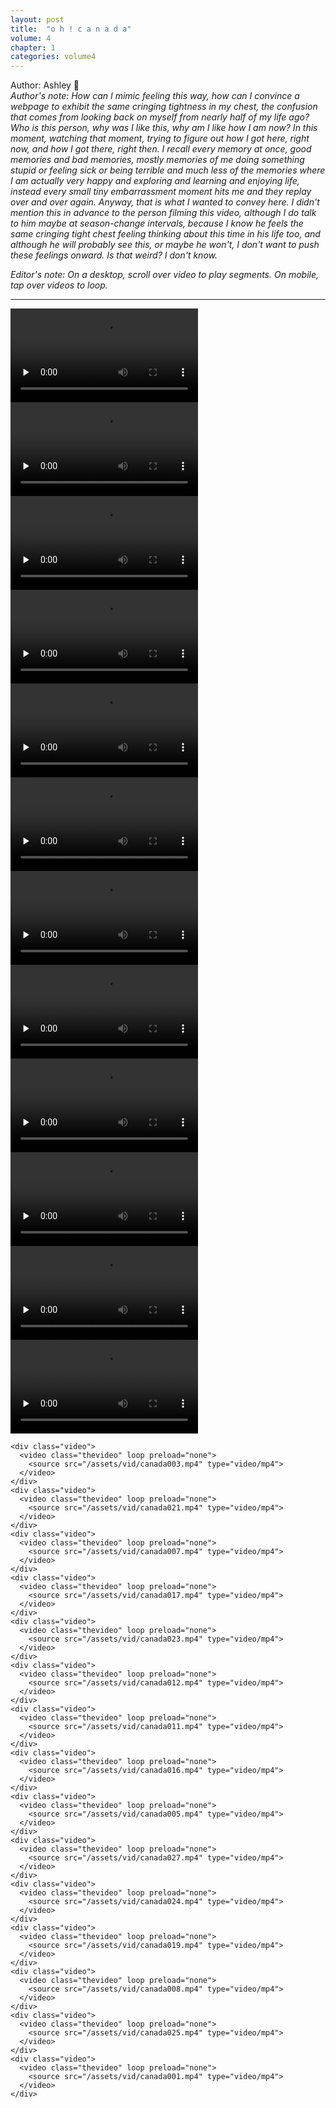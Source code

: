 ```yaml
---
layout: post
title:  "o h ! c a n a d a"
volume: 4
chapter: 1
categories: volume4
---
```


Author: Ashley 👋  
*Author's note: How can I mimic feeling this way, how can I convince a webpage to exhibit the same cringing tightness in my chest, the confusion that comes from looking back on myself from nearly half of my life ago? Who is this person, why was I like this, why am I like how I am now? In this moment, watching that moment, trying to figure out how I got here, right now, and how I got there, right then. I recall every memory at once, good memories and bad memories, mostly memories of me doing something stupid or feeling sick or being terrible and much less of the memories where I am actually very happy and exploring and learning and enjoying life, instead every small tiny embarrassment moment hits me and they replay over and over again. Anyway, that is what I wanted to convey here. I didn't mention this in advance to the person filming this video, although I do talk to him maybe at season-change intervals, because I know he feels the same cringing tight chest feeling thinking about this time in his life too, and although he will probably see this, or maybe he won't, I don't want to push these feelings onward. Is that weird? I don't know.*
  
*Editor's note: On a desktop, scroll over video to play segments. On mobile, tap over videos to loop.*  

<hr />

<div id="oh-canada-container">
    <div class="video">
      <video class="thevideo" loop preload="none">
        <source src="/assets/vid/canada000.mp4" type="video/mp4">
      </video>
    </div>
    <div class="video">
      <video class="thevideo" loop preload="none">
        <source src="/assets/vid/canada028.mp4" type="video/mp4">
      </video>
    </div>
    <div class="video">
      <video class="thevideo" loop preload="none">
        <source src="/assets/vid/canada024.mp4" type="video/mp4">
      </video>
    </div>
    <div class="video">
      <video class="thevideo" loop preload="none">
        <source src="/assets/vid/canada022.mp4" type="video/mp4">
      </video>
    </div>
    <div class="video">
      <video class="thevideo" loop preload="none">
        <source src="/assets/vid/canada014.mp4" type="video/mp4">
      </video>
    </div>
    <div class="video">
      <video class="thevideo" loop preload="none">
        <source src="/assets/vid/canada010.mp4" type="video/mp4">
      </video>
    </div>
    <div class="video">
      <video class="thevideo" loop preload="none">
        <source src="/assets/vid/canada006.mp4" type="video/mp4">
      </video>
    </div>
    <div class="video">
      <video class="thevideo" loop preload="none">
        <source src="/assets/vid/canada026.mp4" type="video/mp4">
      </video>
    </div>
    <div class="video">
      <video class="thevideo" loop preload="none">
        <source src="/assets/vid/canada015.mp4" type="video/mp4">
      </video>
    </div>
    <div class="video">
      <video class="thevideo" loop preload="none">
        <source src="/assets/vid/canada013.mp4" type="video/mp4">
      </video>
    </div>
    <div class="video">
      <video class="thevideo" loop preload="none">
        <source src="/assets/vid/canada009.mp4" type="video/mp4">
      </video>
    </div>
    <div class="video">
      <video class="thevideo" loop preload="none">
        <source src="/assets/vid/canada018.mp4" type="video/mp4">
      </video>
    </div>

    <div class="video">
      <video class="thevideo" loop preload="none">
        <source src="/assets/vid/canada003.mp4" type="video/mp4">
      </video>
    </div>
    <div class="video">
      <video class="thevideo" loop preload="none">
        <source src="/assets/vid/canada021.mp4" type="video/mp4">
      </video>
    </div>
    <div class="video">
      <video class="thevideo" loop preload="none">
        <source src="/assets/vid/canada007.mp4" type="video/mp4">
      </video>
    </div>
    <div class="video">
      <video class="thevideo" loop preload="none">
        <source src="/assets/vid/canada017.mp4" type="video/mp4">
      </video>
    </div>
    <div class="video">
      <video class="thevideo" loop preload="none">
        <source src="/assets/vid/canada023.mp4" type="video/mp4">
      </video>
    </div>
    <div class="video">
      <video class="thevideo" loop preload="none">
        <source src="/assets/vid/canada012.mp4" type="video/mp4">
      </video>
    </div>
    <div class="video">
      <video class="thevideo" loop preload="none">
        <source src="/assets/vid/canada011.mp4" type="video/mp4">
      </video>
    </div>
    <div class="video">
      <video class="thevideo" loop preload="none">
        <source src="/assets/vid/canada016.mp4" type="video/mp4">
      </video>
    </div>
    <div class="video">
      <video class="thevideo" loop preload="none">
        <source src="/assets/vid/canada005.mp4" type="video/mp4">
      </video>
    </div>
    <div class="video">
      <video class="thevideo" loop preload="none">
        <source src="/assets/vid/canada027.mp4" type="video/mp4">
      </video>
    </div>
    <div class="video">
      <video class="thevideo" loop preload="none">
        <source src="/assets/vid/canada024.mp4" type="video/mp4">
      </video>
    </div>
    <div class="video">
      <video class="thevideo" loop preload="none">
        <source src="/assets/vid/canada019.mp4" type="video/mp4">
      </video>
    </div>
    <div class="video">
      <video class="thevideo" loop preload="none">
        <source src="/assets/vid/canada008.mp4" type="video/mp4">
      </video>
    </div>
    <div class="video">
      <video class="thevideo" loop preload="none">
        <source src="/assets/vid/canada025.mp4" type="video/mp4">
      </video>
    </div>
    <div class="video">
      <video class="thevideo" loop preload="none">
        <source src="/assets/vid/canada001.mp4" type="video/mp4">
      </video>
    </div>
  </div>
<script>
for(let canada of document.querySelectorAll('video')) {
  canada.addEventListener('mouseover', (e) => {
    e.target.play()
  }, false);

  canada.addEventListener('mouseout', (e) => {
    e.target.pause()
  }, false);
}
</script>
